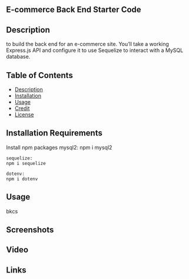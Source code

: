 ## E-commerce Back End Starter Code 


## Description
to build the back end for an e-commerce site. You’ll take a working Express.js API and configure it to use Sequelize to interact with a MySQL database.

## Table of Contents
- [Description](#description)
- [Installation](#installation)
- [Usage](#usage)
- [Credit](#credit)
- [License](#license)

## Installation Requirements
Install npm packages 
    mysql2:
    npm i mysql2
    
    sequelize:
    npm i sequelize 
    
    dotenv:
    npm i dotenv

## Usage
bkcs
## Screenshots

## Video 

## Links